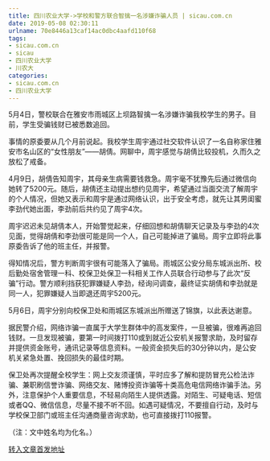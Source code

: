 ```yaml
---
title: 四川农业大学->学校和警方联合智擒一名涉嫌诈骗人员 | sicau.com.cn
date: 2019-05-08 02:30:11
urlname: 70e8446a13caf14ac0dbc4aafd110f68
tags: 
- sicau.com.cn
- sicau
- 四川农业大学
- 川农大
categories:
- sicau.com.cn
- 四川农业大学
---
```



5月4日，警校联合在雅安市雨城区上坝路智擒一名涉嫌诈骗我校学生的男子。目前，学生受骗钱财已被悉数追回。

事情的原委要从几个月前说起。我校学生周宇通过社交软件认识了一名自称家住雅安市名山区的“女性朋友”——胡倩。网聊中，周宇感觉与胡倩比较投机，久而久之放松了戒备。

4月9日，胡倩告知周宇，其母亲生病需要钱救急。周宇毫不犹豫先后通过微信向她转了5200元。随后，胡倩还主动提出想约见周宇，希望通过当面交流了解周宇的个人情况，但她又表示和周宇是通过网络认识，出于安全考虑，就先让其男闺蜜李劲代她出面，李劲前后共约见了周宇4次。

周宇迟迟未见胡倩本人，开始警觉起来，仔细回想和胡倩聊天记录及与李劲的4次见面，觉得胡倩和李劲很可能是同一个人，自己可能掉进了骗局。周宇立即将此事原委告诉了他的班主任，并报警。

得知情况后，警方判断周宇很有可能落入了骗局。雨城区公安分局东城派出所、校后勤处宿舍管理一科、校保卫处保卫一科相关工作人员联合行动参与了此次“反骗”行动。警方顺利挡获犯罪嫌疑人李劲，经询问调查，最终证实胡倩和李劲就是同一人，犯罪嫌疑人当即退还周宇5200元。

5月6日，周宇分别向校保卫处和雨城区东城派出所赠送了锦旗，以此表达谢意。

据民警介绍，网络诈骗一直属于大学生群体中的高发案件，一旦被骗，很难再追回钱财。一旦发现被骗，要第一时间拨打110或到就近公安机关报警求助，及时留存并提供资金账号，通讯记录等信息资料。一般资金损失后的30分钟以内，是公安机关紧急处置、挽回损失的最佳时期。

保卫处再次提醒全校学生：网上交友须谨慎，平时应多了解和提防冒充公检法诈骗、兼职刷信誉诈骗、网络交友、赌博投资诈骗等十类高危电信网络诈骗手法。另外，注意保护个人重要信息，不轻易向陌生人提供透露。对陌生、可疑电话、短信或者QQ、微信信息，尽量不接不听不回。如遇可疑情况，不要擅自行动，及时与学校保卫部门或班主任沟通商量咨询求助，也可直接拨打110报警。

（注：文中姓名均为化名。）





[转入文章首发地址](https://news.sicau.edu.cn/info/1078/51059.htm)